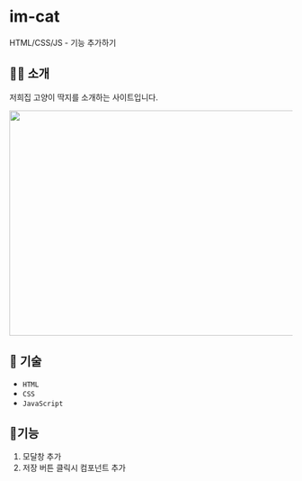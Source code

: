 # im-cat

HTML/CSS/JS - 기능 추가하기

## 👩‍💻 소개

저희집 고양이 딱지를 소개하는 사이트입니다.

<img src="https://user-images.githubusercontent.com/66353188/232520232-f2306213-09c2-413f-9897-1305c5cb275b.png" width="700" height="400"/>

## 🔨 기술

- `HTML`
- `CSS`
- `JavaScript`

## 📌기능

1. 모달창 추가
2. 저장 버튼 클릭시 컴포넌트 추가
